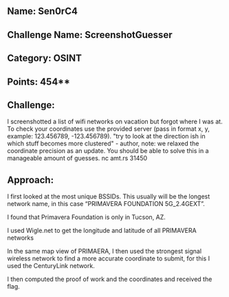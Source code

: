 ## Name: Sen0rC4
## Challenge Name: ScreenshotGuesser
## Category: OSINT
## Points: 454**


## Challenge:

I screenshotted a list of wifi networks on vacation but forgot where I was at.
To check your coordinates use the provided server (pass in format x, y, example: 123.456789, -123.456789).
"try to look at the direction ish in which stuff becomes more clustered" - author, note: we relaxed the coordinate precision as an update.
You should be able to solve this in a manageable amount of guesses.
nc amt.rs 31450

## Approach:

I first looked at the most unique BSSIDs. This usually will be the longest network name, in this case “PRIMAVERA FOUNDATION 5G_2.4GEXT”. 

I found that Primavera Foundation is only in Tucson, AZ.

I used Wigle.net to get the longitude and latitude of all PRIMAVERA networks

In the same map view of PRIMAERA, I then used the strongest signal wireless network to find a more accurate coordinate to submit, for this I used the CenturyLink network.

I then computed the proof of work and the coordinates and received the flag.








